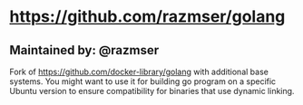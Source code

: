 # https://github.com/razmser/golang

## Maintained by: @razmser

Fork of https://github.com/docker-library/golang with additional base systems.
You might want to use it for building go program on a specific Ubuntu version to ensure compatibility for binaries that use dynamic linking.
